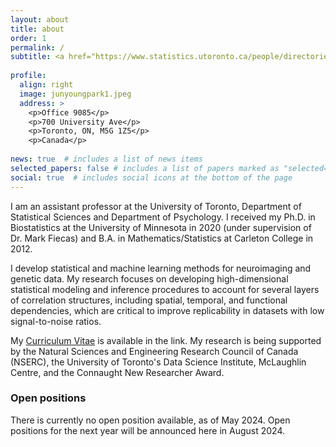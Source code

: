 ```yaml
---
layout: about
title: about
order: 1
permalink: /
subtitle: <a href="https://www.statistics.utoronto.ca/people/directories/all-faculty/jun-young-park"> Assistant Professor, University of Toronto</a>
 
profile:
  align: right
  image: junyoungpark1.jpeg
  address: >
    <p>Office 9085</p>
    <p>700 University Ave</p>
    <p>Toronto, ON, M5G 1Z5</p>
    <p>Canada</p>
    
news: true  # includes a list of news items
selected_papers: false # includes a list of papers marked as "selected={true}"
social: true  # includes social icons at the bottom of the page
---
```


I am an assistant professor at the University of Toronto, Department of Statistical Sciences and Department of Psychology. I received my Ph.D. in Biostatistics at the University of Minnesota in 2020 (under supervision of Dr. Mark Fiecas) and B.A. in Mathematics/Statistics at Carleton College in 2012. 

I develop statistical and machine learning methods for neuroimaging and genetic data. My research focuses on developing high-dimensional statistical modeling and inference procedures to account for several layers of correlation structures, including spatial, temporal, and functional dependencies, which are critical to improve replicability in datasets with low signal-to-noise ratios.

My [Curriculum Vitae](https://github.com/junjypark/junjypark.github.io/blob/master/assets/pdf/JunYoung_Park(CurriculumVitae).pdf) is available in the link. My research is being supported by the Natural Sciences and Engineering Research Council of Canada (NSERC), the University of Toronto's Data Science Institute, McLaughlin Centre, and the Connaught New Researcher Award.

### Open positions

There is currently no open position available, as of May 2024. Open positions for the next year will be announced here in August 2024.

